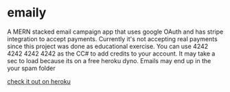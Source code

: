 # emaily
 A MERN stacked email campaign app that uses google OAuth and has stripe integration to accept payments. 
 Currently it's not accepting real payments since this project was done as educational exercise. 
 You can use 4242 4242 4242 4242 as the CC# to add credits to your account. 
 It may take a sec to load because its on a free heroku dyno. 
 Emails may end up in the your spam folder 
 
 [check it out on heroku](https://calm-sierra-86073.herokuapp.com)
